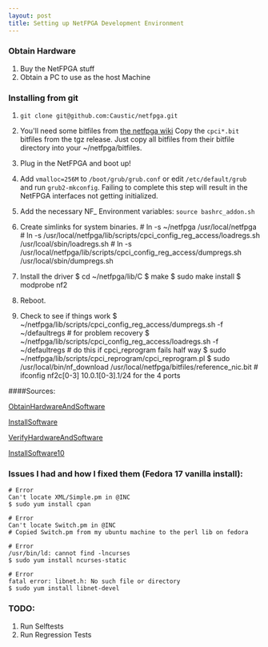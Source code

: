 ```yaml
---
layout: post
title: Setting up NetFPGA Development Environment
---
```

### Obtain Hardware

1. Buy the NetFPGA
stuff
2. Obtain a PC to use as the host Machine

### Installing from git

1. `git clone git@github.com:Caustic/netfpga.git`
2. You'll need some bitfiles from [the netfpga wiki](http://wiki.netfpga.org/foswiki/NetFPGA/OneGig/Releases) Copy the `cpci*.bit` bitfiles from the tgz release. Just copy all bitfiles from their bitfile directory into your ~/netfpga/bitfiles.
3. Plug in the NetFPGA and boot up!
4. Add `vmalloc=256M` to `/boot/grub/grub.conf` or edit `/etc/default/grub` and run `grub2-mkconfig`. Failing to complete this step will result in the NetFPGA interfaces not getting initialized.
5. Add the necessary NF\_ Environment variables: `source bashrc_addon.sh`
6. Create simlinks for system binaries.
        # ln -s ~/netfpga /usr/local/netfpga
        # ln -s /usr/local/netfpga/lib/scripts/cpci_config_reg_access/loadregs.sh /usr/lcoal/sbin/loadregs.sh
        # ln -s /usr/local/netfpga/lib/scripts/cpci_config_reg_access/dumpregs.sh /usr/local/sbin/dumpregs.sh

7. Install the driver
        $ cd ~/netfpga/lib/C
        $ make
        $ sudo make install
        $ modprobe nf2

8. Reboot.

9. Check to see if things work
        $ ~/netfpga/lib/scripts/cpci_config_reg_access/dumpregs.sh -f ~/defaultregs # for problem recovery
        $ ~/netfpga/lib/scripts/cpci_config_reg_access/loadregs.sh -f ~/defaultregs # do this if cpci_reprogram fails half way
        $ sudo ~/netfpga/lib/scripts/cpci_reprogram/cpci_reprogram.pl
        $ sudo /usr/local/bin/nf_download /usr/local/netfpga/bitfiles/reference_nic.bit
        # ifconfig nf2c[0-3] 10.0.1[0-3].1/24 for the 4 ports

####Sources:

[ObtainHardwareAndSoftware](http://wiki.netfpga.org/foswiki/bin/view/NetFPGA/OneGig/ObtainHardwareAndSoftware)

[InstallSoftware](http://wiki.netfpga.org/foswiki/bin/view/NetFPGA/OneGig/InstallSoftware)

[VerifyHardwareAndSoftware](http://wiki.netfpga.org/foswiki/bin/view/NetFPGA/OneGig/VerifyHardwareAndSoftware)

[InstallSoftware10](http://wiki.netfpga.org/foswiki/bin/view/NetFPGA/OneGig/InstallSoftware10)

### Issues I had and how I fixed them (Fedora 17 vanilla install):

    # Error
    Can't locate XML/Simple.pm in @INC
    $ sudo yum install cpan

    # Error
    Can't locate Switch.pm in @INC
    # Copied Switch.pm from my ubuntu machine to the perl lib on fedora

    # Error
    /usr/bin/ld: cannot find -lncurses
    $ sudo yum install ncurses-static

    # Error
    fatal error: libnet.h: No such file or directory
    $ sudo yum install libnet-devel

### TODO:

1. Run Selftests
2. Run Regression Tests
